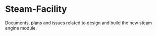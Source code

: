 # Steam-Facility
Documents, plans and issues related to design and build the new steam engine module.
